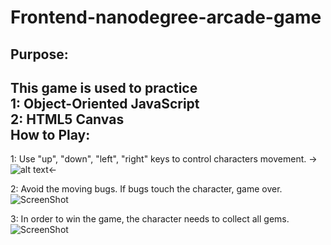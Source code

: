 Frontend-nanodegree-arcade-game
===============================
Purpose: 
-------
This game is used to practice <br/>
1: Object-Oriented JavaScript <br/>
2: HTML5 Canvas <br/>
How to Play:
-----------

1: Use "up", "down", "left", "right" keys to control characters movement.
->![alt text](https://raw.github.com/hermanwu/frontend-nanodegree-arcade-game/master/readme_images/move.PNG)<-

2: Avoid the moving bugs. If bugs touch the character, game over.
![ScreenShot](https://raw.github.com/hermanwu/frontend-nanodegree-arcade-game/master/readme_images/lost.PNG)

3: In order to win the game, the character needs to collect all gems.
![ScreenShot](https://raw.github.com/hermanwu/frontend-nanodegree-arcade-game/master/readme_images/won.PNG)






